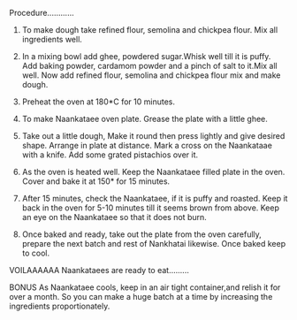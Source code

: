 Procedure............

1.  To make dough take refined flour, semolina and chickpea flour. Mix all ingredients well.                                         

2. In a mixing bowl add ghee, powdered sugar.Whisk well till it is puffy. Add baking powder, cardamom powder and a pinch of salt to it.Mix all well. Now add refined flour, semolina and chickpea flour mix and make dough. 

3. Preheat the oven at 180*C for 10 minutes. 

4. To make Naankataee oven plate. Grease the plate with a little ghee.

5. Take out a little dough, Make it round then press lightly and give desired shape. Arrange in plate at distance. Mark a cross on the Naankataae with a knife. Add some grated pistachios over it. 

6. As the oven is heated well. Keep the Naankataee filled plate in the oven. Cover and bake it at 150* for 15 minutes.

7. After 15 minutes, check the Naankataee, if it is puffy and roasted. Keep it back in the oven for 5-10 minutes till it seems brown from above. Keep an eye on the Naankataee so that it does not burn.

8. Once baked and ready, take out the plate from the oven carefully, prepare the next batch and rest of Nankhatai likewise. Once baked keep to cool. 

VOILAAAAAA Naankataees are ready to eat.........

BONUS
As Naankataee cools, keep in an air tight container,and relish it for over a month. So you can make a huge batch at a time by increasing the ingredients proportionately.
